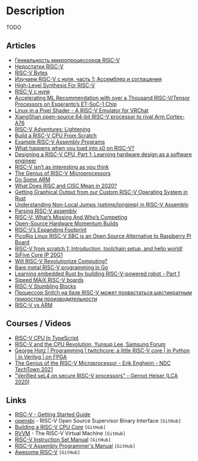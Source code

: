 # Description

TODO


## Articles

- [Гениальность микропроцессоров RISC-V](https://habr.com/ru/company/vdsina/blog/534542/)
- [Недостатки RISC-V](https://habr.com/ru/post/461785/)
- [RISC-V Bytes](https://danielmangum.com/categories/risc-v-bytes/)
- [Изучаем RISC-V с нуля, часть 1: Ассемблер и соглашения]()
- [High-Level Synthesis For RISC-V](https://semiengineering.com/high-level-synthesis-for-risc-v/)
- [RISC-V с нуля](https://habr.com/ru/post/454208/)
- [Accelerating ML Recommendation with over a Thousand RISC-V/Tensor Processors on Esperanto’s ET-SoC-1 Chip](https://www.esperanto.ai/wp-content/uploads/2021/08/HC2021.Esperanto.Ditzel.Final_.pdf)
- [Linux in a Pixel Shader - A RISC-V Emulator for VRChat](https://blog.pimaker.at/texts/rvc1/)
- [XiangShan open-source 64-bit RISC-V processor to rival Arm Cortex-A76](https://www.cnx-software.com/2021/07/05/xiangshan-open-source-64-bit-risc-v-processor-rival-arm-cortex-a76/)
- [RISC-V Adventures: Lightening](https://ekaitz.elenq.tech/lightening.html)
- [Build a RISC-V CPU From Scratch](https://spectrum.ieee.org/build-a-riscv-cpu-from-scratch)
- [Example RISC-V Assembly Programs](https://marz.utk.edu/my-courses/cosc230/book/example-risc-v-assembly-programs/)
- [What happens when you load into x0 on RISC-V?](https://commaok.xyz/post/riscv_isa_blog_post/)
- [Designing a RISC-V CPU, Part 1: Learning hardware design as a software engineer](https://mcla.ug/blog/risc-v-cpu-part-1.html)
- [RISC-V isn’t as interesting as you think](https://sporks.space/2021/02/01/risc-v-isnt-as-interesting-as-you-think/)
- [The Genius of RISC-V Microprocessors](https://erik-engheim.medium.com/the-genius-of-risc-v-microprocessors-b19d735abaa6)
- [Do Some ARM](https://medium.com/@simonhallam/do-some-arm-c7ddc2d59202)
- [What Does RISC and CISC Mean in 2020?](https://medium.com/swlh/what-does-risc-and-cisc-mean-in-2020-7b4d42c9a9de)
- [Getting Graphical Output from our Custom RISC-V Operating System in Rust](https://blog.stephenmarz.com/2020/11/11/risc-v-os-using-rust-graphics/)
- [Understanding Non-Local Jumps (setjmp/longjmp) in RISC-V Assembly](https://danielmangum.com/posts/non-local-jumps-riscv/)
- [Parsing RISC-V assembly](https://web.eecs.utk.edu/~azh/blog/parsingriscv.html)
- [RISC-V: What’s Missing And Who’s Competing](https://semiengineering.com/risc-v-whats-missing-and-whos-competing/)
- [Open-Source Hardware Momentum Builds](https://semiengineering.com/riding-the-risc-v-wave/)
- [RISC-V’s Expanding Footprint](https://semiengineering.com/where-risc-v-is-gaining-traction/)
- [PicoRio Linux RISC-V SBC is an Open Source Alternative to Raspberry Pi Board](https://www.cnx-software.com/2020/09/04/picorio-linux-risc-v-sbc-is-an-open-source-alternative-to-raspberry-pi-board/)
- [RISC-V from scratch 1: Introduction, toolchain setup, and hello world!](https://twilco.github.io/riscv-from-scratch/2019/03/10/riscv-from-scratch-1.html)
- [SiFive Core IP 20G1](https://www.sifive.com/blog/sifive-core-ip-20g1)
- [Will RISC-V Revolutionize Computing?](https://cacm.acm.org/magazines/2020/5/244325-will-risc-v-revolutionize-computing/fulltext)
- [Bare metal RISC-V programming in Go](https://embeddedgo.github.io/2020/05/31/bare_metal_programming_risc-v_in_go.html)
- [Learning embedded Rust by building RISC-V-powered robot - Part 1](https://k155la3.blog/2020/03/21/learning-embedded-rust-by-building-riscv-powered-robot-part-1/)
- [Sipeed MAiX RISC-V boards](http://www.ulisp.com/show?30X8)
- [RISC-V Stumbling Blocks](https://x86.lol/generic/2020/01/01/riscv-intro.html)
- [Процессор Snitch на базе RISC-V может похвастаться шестикратным приростом производительности](https://habr.com/ru/company/ispsystem/blog/586404/)
- [RISC-V vs ARM](http://digitrode.ru/computing-devices/mcu_cpu/3414-chto-iz-sebya-predstavlyaet-arhitektura-risc-v-i-pochemu-ona-mozhet-byt-zamenoy-arm.html)


## Courses / Videos

- [RISC-V CPU In TypeScript](https://youtube.com/playlist?list=PLP29wDx6QmW4sXTvFYgbHrLygqH8_oNEH)
- [RISC-V and the CPU Revolution, Yunsup Lee, Samsung Forum](https://youtu.be/AOC7KmHvx9w)
- [George Hotz | Programming | twitchcore: a little RISC-V core | in Python | in Verilog | on FPGA](https://youtu.be/camQ9QeBY9Q)
- [The Genius of the RISC-V Microprocessor - Erik Engheim - NDC TechTown 2021](https://youtu.be/v0ssX-JiV-s)
- ["Verified seL4 on secure RISC-V processors" - Gernot Heiser (LCA 2020)](https://youtu.be/wJ96s3pNtI0)


## Links

- [RISC-V - Getting Started Guide](https://risc-v-getting-started-guide.readthedocs.io/en/latest/)
- [opensbi](https://github.com/riscv-software-src/opensbi) - RISC-V Open Source Supervisor Binary Interface `[GitHub]`
- [Building a RISC-V CPU Core](https://github.com/stevehoover/LF-Building-a-RISC-V-CPU-Core) `[GitHub]`
- [RVVM](https://github.com/lekkit/rvvm) - The RISC-V Virtual Machine `[GitHub]`
- [RISC-V Instruction Set Manual](https://github.com/riscv/riscv-isa-manual) `[GitHub]`
- [RISC-V Assembly Programmer's Manual](https://github.com/riscv-non-isa/riscv-asm-manual/blob/master/riscv-asm.md) `[GitHub]`
- [Awesome RISC-V](https://github.com/drom/awesome-riscv) `[GitHub]`
